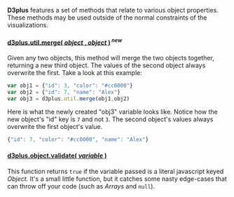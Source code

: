 **D3plus** features a set of methods that relate to various object properties. These methods may be used outside of the normal constraints of the visualizations.

#### <a name="merge" href="#wiki-merge">d3plus.util.merge( *object* , *object* )</a><sup> ***new***</sup>

Given any two objects, this method will merge the two objects together, returning a new third object. The values of the second object always overwrite the first. Take a look at this example:

```js
var obj1 = {"id": 3, "color": "#cc0000"}
var obj2 = {"id": 7, "name": "Alex"}
var obj3 = d3plus.util.merge(obj1,obj2)
```

Here is what the newly created "obj3" variable looks like. Notice how the new object's "id" key is ```7``` and not ```3```. The second object's values always overwrite the first object's value.

```js
{"id": 7, "color": "#cc0000", "name": "Alex"}
```

#### <a name="validate" href="#wiki-validate">d3plus.object.validate( *variable* )</a>

This function returns ```true``` if the variable passed is a literal javascript keyed *Object*. It's a small little function, but it catches some nasty edge-cases that can throw off your code (such as *Arrays* and ```null```).
